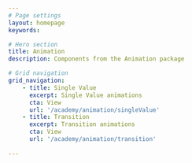 ```yaml
---
# Page settings
layout: homepage
keywords:

# Hero section
title: Animation
description: Components from the Animation package

# Grid navigation
grid_navigation:
    - title: Single Value
      excerpt: Single Value animations
      cta: View
      url: '/academy/animation/singleValue'
    - title: Transition
      excerpt: Transition animations
      cta: View
      url: '/academy/animation/transition'
      
---
```

